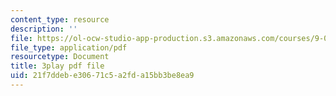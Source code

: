 ```yaml
---
content_type: resource
description: ''
file: https://ol-ocw-studio-app-production.s3.amazonaws.com/courses/9-00sc-introduction-to-psychology-fall-2011/21f7ddebe30671c5a2fda15bb3be8ea9_2fbrl6WoIyo.pdf
file_type: application/pdf
resourcetype: Document
title: 3play pdf file
uid: 21f7ddeb-e306-71c5-a2fd-a15bb3be8ea9
---
```

